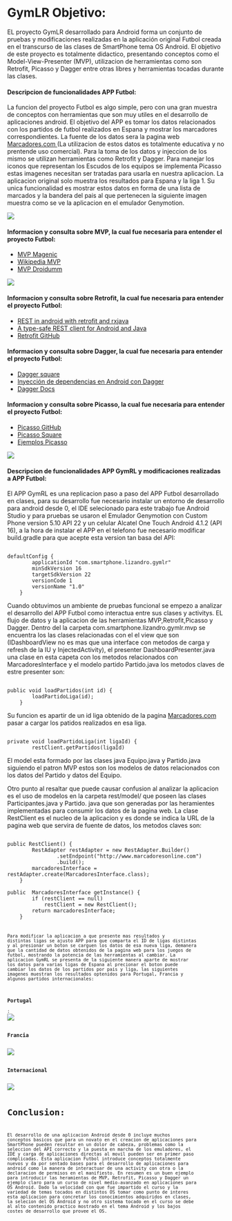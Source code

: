 # GymLR Objetivo:

EL proyecto GymLR desarrollado para Android forma un conjunto de pruebas y modificaciones realizadas en la aplicación original Futbol creada en el transcurso de las clases de SmartPhone tema OS Android. El objetivo de este proyecto es totalmente didactico, presentando conceptos como el Model-View-Presenter (MVP), utilizacion de herramientas como son Retrofit, Picasso y Dagger entre otras libres y herramientas tocadas durante las clases.

<h4>Descripcion de funcionalidades APP Futbol:</h4>

La funcion del proyecto Futbol es algo simple, pero con una gran muestra de conceptos con herramientas que son muy utiles en el desarrollo de aplicaciones android. El objetivo del APP es tomar los datos relacionados con los partidos de futbol realizados en Espana y mostrar los marcadores correspondientes. La fuente de los datos sera la pagina web <a href="http://www.marcadoresonline.com/futbol/espa%C3%B1a/primeradivision" > Marcadores.com </a> (La utilizacion de  estos datos es totalmente educativa y no prentende uso comercial). Para la toma de los datos y injeccion de los mismo se utilizan herramientas como Retrofit y Dagger. Para manejar los iconos que representan los Escudos de los equipos se implementa Picasso estas imagenes necesitan ser tratadas para usarla en nuestra aplicacion. La aplicacion original solo muestra los resultados para Espana y la liga 1. Su unica funcionalidad es mostrar estos datos en forma de una lista de marcados y la bandera del pais al que pertenecen la siguiente imagen muestra como se ve la aplicacion en el emulador Genymotion.

<img src="https://github.com/difo23/GymLR/blob/master/app/src/main/res/drawable/original.png?raw=true">

<h4>Informacion y consulta sobre MVP, la cual fue necesaria para entender el proyecto Futbol:</h4>
<ul>
<li><a href="http://magenic.com/Blog/Post/6/An-MVP-Pattern-for-Android">MVP Magenic</a></li>
<li><a href="http://en.wikipedia.org/wiki/Model%E2%80%93view%E2%80%93presenter"> Wikipedia MVP </a></li>
<li><a href="http://droidumm.blogspot.com.es/2011/11/concept-model-view-present-mvp-pattern.html"> MVP Droidumm</a></li>
</ul>

<img src="http://upload.wikimedia.org/wikipedia/commons/d/dc/Model_View_Presenter_GUI_Design_Pattern.png">

<h4>Informacion y consulta sobre Retrofit, la cual fue necesaria para entender el proyecto Futbol:</h4>
<ul>
<li><a href="http://androidrx.blogspot.com.es/">REST in android with retrofit and rxjava</a></li>
<li><a href="http://square.github.io/retrofit/"> A type-safe REST client for Android and Java </a></li>
<li><a href="https://github.com/square/retrofit"> Retrofit GitHub</a></li>
</ul>

<h4>Informacion y consulta sobre Dagger, la cual fue necesaria para entender el proyecto Futbol:</h4>
<ul>
<li><a href="http://square.github.io/dagger/">Dagger square</a></li>
<li><a href="http://xurxodeveloper.blogspot.com.es/2014/11/inyeccion-de-dependencias-en-android-con-dagger.html"> Inyección de dependencias en Android con Dagger </a></li>
<li><a href="http://es.slideshare.net/PedroVicenteGmezSnch/dependency-injection-on-android-spanish"> Dagger Docs</a></li>
</ul>

<h4>Informacion y consulta sobre Picasso, la cual fue necesaria para entender el proyecto Futbol:</h4>
<ul>
<li><a href="https://github.com/square/picasso">Picasso GitHub</a></li>
<li><a href="http://square.github.io/picasso/"> Picasso Square </a></li>
<li><a href="http://desarrollador-android.com/librerias/square/picasso/"> Ejemplos Picasso</a></li>
</ul>

<img src="http://square.github.io/picasso/static/sample.png">


<h4>Descripcion de funcionalidades APP GymRL y modificaciones realizadas a APP Futbol:</h4>

El APP GymRL es una replicacion paso a paso del APP Futbol desarrollado en clases, para su desarrollo fue necesario instalar un entorno de desarrollo para android desde 0, el IDE selecionado para este trabajo fue Android Studio y para pruebas se usaron el Emulador Genymotion con Custom Phone version 5.10 API 22 y un celular Alcatel One Touch Android 4.1.2 (API 16), a la hora de instalar el APP en el telefono fue necesario modificar build.gradle  para que acepte esta version tan basa del API:

<code>
defaultConfig {
        applicationId "com.smartphone.lizandro.gymlr"
        minSdkVersion 16
        targetSdkVersion 22
        versionCode 1
        versionName "1.0"
    }
</code>

Cuando obtuvimos un ambiente de pruebas funcional se empezo a analizar el desarrollo del APP Futbol  como interactua entre sus clases y activitys. EL flujo de datos y la aplicacion de las herramientas MVP,Retrofit,Picasso y Dagger. Dentro del la carpeta com.smartphone.lizandro.gymlr.mvp se encuentra los las clases relacionadas con el el view que son (IDashboardView no es mas que una interface con metodos de carga y refresh de la IU y InjectedActivity), el presenter DashboardPresenter.java una clase en esta capeta con los metodos relacionados con MarcadoresInterface y el modelo partido Partido.java los metodos claves de estre presenter son:

<code>
public void loadPartidos(int id) {
        loadPartidoLiga(id);
    }
</code>

Su funcion es apartir de un id liga obtenido de la pagina  <a href="http://www.marcadoresonline.com/futbol/espa%C3%B1a/primeradivision" > Marcadores.com </a> pasar a cargar los patidos realizados en esa liga.

<code>
private void loadPartidoLiga(int ligaId) {
        restClient.getPartidos(ligaId)
</code>

El model esta formado por las clases java Equipo.java y Partido.java siguiendo el patron MVP estos son los modelos de datos relacionados con los datos del Partido y datos del Equipo.

Otro punto al resaltar que puede causar confusion al analizar la aplicacion es el uso de modelos en la carpeta rest/model/ que poseen las clases Participantes.java y Partido. java que son generadas por las heramientes implementadas para consumir los datos de la pagina web. La clase RestClient es el nucleo de la aplicacion y es donde se indica la URL de la pagina web que servira de fuente de datos, los metodos claves son:

<code>
public RestClient() {
        RestAdapter restAdapter = new RestAdapter.Builder()
                .setEndpoint("http://www.marcadoresonline.com")
                .build();
        marcadoresInterface = restAdapter.create(MarcadoresInterface.class);
    }
</code>

<code>
public  MarcadoresInterface getInstance() {
        if (restClient == null)
            restClient = new RestClient();
        return marcadoresInterface;
    }
<code>

Para modificar la aplicacion a que presente mas resultados y distintas ligas se ajusto APP para que comparta el ID de ligas distintas y al presionar un boton se carguen los datos de esa nueva liga, demanera que la cantidad de datos obtenidos de la pagina web para los juegos de futbol, mostrando la potencia de las herramientas al cambiar. La aplicacion GymRL se presenta de la siguiente manera aparte de mostrar los datos para varias ligas de Espana al precionar el boton puede cambiar los datos de los partidos por pais y liga, las siguientes imagenes muestran los resultados optenidos para Portugal, Francia y algunos partidos internacionales:

<h3>Portugal</h3>:
<img src="https://github.com/difo23/GymLR/blob/master/app/src/main/res/drawable/portugal_gymlr.png?raw=true">

<h3>Francia</h3>
<img src="https://github.com/difo23/GymLR/blob/master/app/src/main/res/drawable/gymlr_france.png?raw=true">

<h3>Internacional</h3>
<img src="https://github.com/difo23/GymLR/blob/master/app/src/main/res/drawable/international.png?raw=true">


# Conclusion:

El desarrollo de una aplicacion Android desde 0 incluye muchos conceptos basicos que para un novato en el creacion de aplicaciones para SmartPhone pueden resultar en un dolor de cabeza, problemas como la seleccion del API correcto y la puesta en marcha de los emuladores, el IDE y carga de aplicaciones directas al movil pueden ser en primer paso complicadas. Esta aplicacion Futbol introduce conceptos totalmente nuevos y da por sentado bases para el desarrollo de aplicaciones para android como la manera de interactuar de una activity con otra o la declaracion de permisos en el manifiesto. En resumen es un buen ejemplo para introducir las heramientas de MVP, Retrofit, Picasso y Dagger un ejemplo claro para un curso de nivel medio-avanzado en aplicaciones para OS Android. Dado la velocidad con que fue impartido el curso y la variedad de temas tocados en distintos OS tomar como punto de interes esta aplicacion para concretar los conocimientos adquiridos en clases, la selecion del OS Android y no otro sistema tocado en el curso se debe al alto contenido practico mostrado en el tema Android y los bajos costes de desarrollo que provee el OS.







